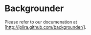 Backgrounder
====================================================

Please refer to our documenation at [http://jolira.github.com/backgrounder/].